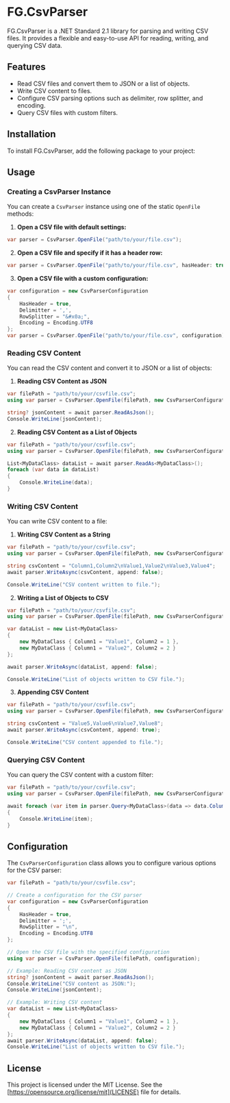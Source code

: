 # FG.CsvParser

FG.CsvParser is a .NET Standard 2.1 library for parsing and writing CSV files. It provides a flexible and easy-to-use API for reading, writing, and querying CSV data.

## Features

- Read CSV files and convert them to JSON or a list of objects.
- Write CSV content to files.
- Configure CSV parsing options such as delimiter, row splitter, and encoding.
- Query CSV files with custom filters.

## Installation

To install FG.CsvParser, add the following package to your project:
## Usage

### Creating a CsvParser Instance

You can create a `CsvParser` instance using one of the static `OpenFile` methods:
1. **Open a CSV file with default settings:**
```c#
var parser = CsvParser.OpenFile("path/to/your/file.csv");
```
2. **Open a CSV file and specify if it has a header row:**
```c#
var parser = CsvParser.OpenFile("path/to/your/file.csv", hasHeader: true);
```
3. **Open a CSV file with a custom configuration:**
```c#
var configuration = new CsvParserConfiguration
{
    HasHeader = true,
    Delimitter = ',',
    RowSplitter = "&#x0a;",
    Encoding = Encoding.UTF8
};
var parser = CsvParser.OpenFile("path/to/your/file.csv", configuration);
```

### Reading CSV Content

You can read the CSV content and convert it to JSON or a list of objects:

1. **Reading CSV Content as JSON**
```c#
var filePath = "path/to/your/csvfile.csv";
using var parser = CsvParser.OpenFile(filePath, new CsvParserConfiguration { HasHeader = true, Delimitter = ',', RowSplitter = "\r\n", Encoding = Encoding.UTF8 });

string? jsonContent = await parser.ReadAsJson();
Console.WriteLine(jsonContent);
```
2. **Reading CSV Content as a List of Objects**
```c#
var filePath = "path/to/your/csvfile.csv";
using var parser = CsvParser.OpenFile(filePath, new CsvParserConfiguration { HasHeader = true, Delimitter = ',', RowSplitter = "\r\n", Encoding = Encoding.UTF8 });

List<MyDataClass> dataList = await parser.ReadAs<MyDataClass>();
foreach (var data in dataList)
{
    Console.WriteLine(data);
}
```
### Writing CSV Content

You can write CSV content to a file:
1. **Writing CSV Content as a String**
```c#
var filePath = "path/to/your/csvfile.csv";
using var parser = CsvParser.OpenFile(filePath, new CsvParserConfiguration { HasHeader = true, Delimitter = ',', RowSplitter = "\r\n", Encoding = Encoding.UTF8 });

string csvContent = "Column1,Column2\nValue1,Value2\nValue3,Value4";
await parser.WriteAsync(csvContent, append: false);

Console.WriteLine("CSV content written to file.");
```
2. **Writing a List of Objects to CSV**
```c#
var filePath = "path/to/your/csvfile.csv";
using var parser = CsvParser.OpenFile(filePath, new CsvParserConfiguration { HasHeader = true, Delimitter = ',', RowSplitter = "\r\n", Encoding = Encoding.UTF8 });

var dataList = new List<MyDataClass>
{
    new MyDataClass { Column1 = "Value1", Column2 = 1 },
    new MyDataClass { Column1 = "Value2", Column2 = 2 }
};

await parser.WriteAsync(dataList, append: false);

Console.WriteLine("List of objects written to CSV file.");
```
3. **Appending CSV Content**
```c#
var filePath = "path/to/your/csvfile.csv";
using var parser = CsvParser.OpenFile(filePath, new CsvParserConfiguration { HasHeader = true, Delimitter = ',', RowSplitter = "\r\n", Encoding = Encoding.UTF8 });

string csvContent = "Value5,Value6\nValue7,Value8";
await parser.WriteAsync(csvContent, append: true);

Console.WriteLine("CSV content appended to file.");
```
### Querying CSV Content

You can query the CSV content with a custom filter:
```c#
var filePath = "path/to/your/csvfile.csv";
using var parser = CsvParser.OpenFile(filePath, new CsvParserConfiguration { HasHeader = true, Delimitter = ',', RowSplitter = "\r\n", Encoding = Encoding.UTF8 });

await foreach (var item in parser.Query<MyDataClass>(data => data.Column2 > 100))
{
    Console.WriteLine(item);
}
```
## Configuration

The `CsvParserConfiguration` class allows you to configure various options for the CSV parser:
```c#
var filePath = "path/to/your/csvfile.csv";

// Create a configuration for the CSV parser
var configuration = new CsvParserConfiguration
{
    HasHeader = true,
    Delimitter = ';',
    RowSplitter = "\n",
    Encoding = Encoding.UTF8
};

// Open the CSV file with the specified configuration
using var parser = CsvParser.OpenFile(filePath, configuration);

// Example: Reading CSV content as JSON
string? jsonContent = await parser.ReadAsJson();
Console.WriteLine("CSV content as JSON:");
Console.WriteLine(jsonContent);

// Example: Writing CSV content
var dataList = new List<MyDataClass>
{
    new MyDataClass { Column1 = "Value1", Column2 = 1 },
    new MyDataClass { Column1 = "Value2", Column2 = 2 }
};
await parser.WriteAsync(dataList, append: false);
Console.WriteLine("List of objects written to CSV file.");
```
## License

This project is licensed under the MIT License. See the [https://opensource.org/license/mit](LICENSE) file for details.
